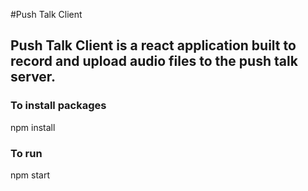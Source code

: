 #Push Talk Client
## Push Talk Client is a react application built to record and upload audio files to the push talk server.


### To install packages
npm install

### To run
npm start

